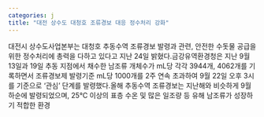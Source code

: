 ```yaml
---
categories: j
title: "대전 상수도 대청호 조류경보 대응 정수처리 강화"
---
```

대전시 상수도사업본부는 대청호 추동수역 조류경보 발령과 관련, 안전한 수돗물 공급을 위한 정수처리에 총력을 다하고 있다고 지난 24일 밝혔다.금강유역환경청은 지난 9월 13일과 19일 추동 지점에서 채수한 남조류 개체수가 mL당 각각 3944개, 4062개를 기록하면서 조류경보제 발령기준 mL당 1000개를 2주 연속 초과하여 9월 22일 오후 3시를 기준으로 ‘관심’ 단계를 발령했다.올해 추동수역 조류경보는 지난해와 비슷하게 9월 하순에 발령되었으며, 25℃ 이상의 표층 수온 및 많은 일조량 등 유해 남조류가 성장하기 적합한 환경